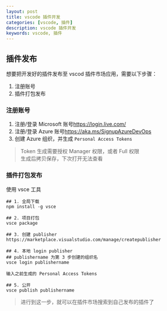 ```yaml
---
layout: post
title: vscode 插件开发
categories: [vscode, 插件]
description: vscode 插件开发
keywords: vscode, 插件
---
```


## 插件发布
想要把开发好的插件发布至 vscod 插件市场应用，需要以下步骤：

1. 注册账号
2. 插件打包发布

### 注册账号

1. 注册/登录 Microsoft 账号<https://login.live.com/>
2. 注册/登录 Azure 账号<https://aka.ms/SignupAzureDevOps>
3. 创建 Azure 组织，并生成 `Personal Access Tokens`

> Token 生成需要授权 Manager 权限，或者 Full 权限  
> 生成后拷贝保存，下次打开无法查看

### 插件打包发布
使用 vsce 工具

``` shell
## 1. 全局下载
npm install -g vsce

## 2. 项目打包
vsce package

## 3. 创建 publisher
https://marketplace.visualstudio.com/manage/createpublisher

## 4. 本地 login publisher
## publishername 为第 3 步创建的组织名
vsce login publishername

输入之前生成的 Personal Access Tokens

## 5. 公开
vsce publish publishername
```

> 进行到这一步，就可以在插件市场搜索到自己发布的插件了


